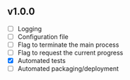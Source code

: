## v1.0.0
- [ ] Logging
- [ ] Configuration file
- [ ] Flag to terminate the main process
- [ ] Flag to request the current progress
- [X] Automated tests
- [ ] Automated packaging/deployment
